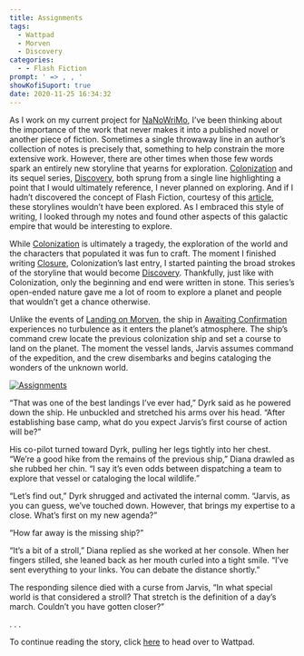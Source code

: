 ```yaml
---
title: Assignments
tags:
  - Wattpad
  - Morven
  - Discovery
categories:
  - - Flash Fiction
prompt: ' => , , '
showKofiSuport: true
date: 2020-11-25 16:34:32
---
```


As I work on my current project for [NaNoWriMo](https://nanowrimo.org/about-nano), I’ve been thinking about the importance of the work that never makes it into a published novel or another piece of fiction. Sometimes a single throwaway line in an author’s collection of notes is precisely that, something to help constrain the more extensive work. However, there are other times when those few words spark an entirely new storyline that yearns for exploration. [Colonization](https://www.wattpad.com/story/194933430-colonization) and its sequel series, [Discovery](https://www.wattpad.com/story/243790234-discovery), both sprung from a single line highlighting a point that I would ultimately reference, I never planned on exploring. And if I hadn’t discovered the concept of Flash Fiction, courtesy of this [article](https://owlcation.com/humanities/Difference-Between-A-Short-Story-Novelette-Novella-And-A-Novel), these storylines wouldn’t have been explored.<!-- more --> As I embraced this style of writing, I looked through my notes and found other aspects of this galactic empire that would be interesting to explore.

While [Colonization](https://www.wattpad.com/story/194933430-colonization) is ultimately a tragedy, the exploration of the world and the characters that populated it was fun to craft. The moment I finished writing [Closure](/archives/2020/07/09/morven-22-closure/), Colonization’s last entry, I started painting the broad strokes of the storyline that would become [Discovery](https://www.wattpad.com/story/243790234-discovery). Thankfully, just like with Colonization, only the beginning and end were written in stone. This series’s open-ended nature gave me a lot of room to explore a planet and people that wouldn’t get a chance otherwise.

Unlike the events of [Landing on Morven](/archives/2018/09/04/morven-01-landing), the ship in [Awaiting Confirmation](/archives/2020/10/14/discovery-01) experiences no turbulence as it enters the planet’s atmosphere. The ship’s command crew locate the previous colonization ship and set a course to land on the planet. The moment the vessel lands, Jarvis assumes command of the expedition, and the crew disembarks and begins cataloging the wonders of the unknown world.

<div class="center">

[![Assignments](/images/covers/discovery.png "Assignments")](https://www.wattpad.com/986794754-discovery-assignments)

</div>

“That was one of the best landings I’ve ever had,” Dyrk said as he powered down the ship. He unbuckled and stretched his arms over his head. “After establishing base camp, what do you expect Jarvis’s first course of action will be?”

His co-pilot turned toward Dyrk, pulling her legs tightly into her chest. “We’re a good hike from the remains of the previous ship,” Diana drawled as she rubbed her chin. “I say it’s even odds between dispatching a team to explore that vessel or cataloging the local wildlife.”

“Let’s find out,” Dyrk shrugged and activated the internal comm. “Jarvis, as you can guess, we’ve touched down. However, that brings my expertise to a close. What’s first on my new agenda?”

“How far away is the missing ship?”

“It’s a bit of a stroll,” Diana replied as she worked at her console. When her fingers stilled, she leaned back as her mouth curled into a tight smile. “I’ve sent everything to your links. You can debate the distance shortly.”

The responding silence died with a curse from Jarvis, “In what special world is that considered a stroll? That stretch is the definition of a day’s march. Couldn’t you have gotten closer?”

<div class="center story-ellipses">
.
.
.
</div>

<div>

To continue reading the story, click [here](https://www.wattpad.com/986794754-discovery-assignments) to head over to Wattpad.

</div>
